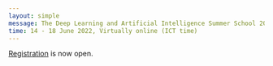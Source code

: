 ```yaml
---
layout: simple
message: The Deep Learning and Artificial Intelligence Summer School 2022 (DLAI6) 
time: 14 - 18 June 2022, Virtually online (ICT time)
---
```

[Registration](https://docs.google.com/forms/d/e/1FAIpQLSc09e9caFdo5bDR5nP0byBFSf3b_cc1bofOpJ2zCgG2g5I96g/viewform) is now open. 